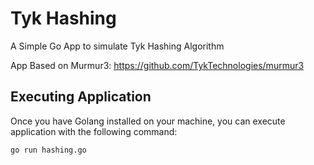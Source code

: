 # Tyk Hashing

A Simple Go App to simulate Tyk Hashing Algorithm

App Based on Murmur3:
https://github.com/TykTechnologies/murmur3

## Executing Application

Once you have Golang installed on your machine, you can execute application with the following command:

```go run hashing.go```
